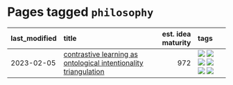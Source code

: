 # Pages tagged `philosophy`

|last_modified|title|est. idea maturity|tags
|:---|:---|---:|:---|
|2023-02-05|[contrastive learning as ontological intentionality triangulation](../contrastive_learning_as_ontological_intentionality_triangulation.md)|972|[![](https://img.shields.io/badge/tag-meta-1eefac)](../tags/meta.md) [![](https://img.shields.io/badge/tag-philosophy-5e378d)](../tags/philosophy.md) [![](https://img.shields.io/badge/tag-semiotics-394ee4)](../tags/semiotics.md) [![](https://img.shields.io/badge/tag-synesthesia-cc5ed7)](../tags/synesthesia.md) [![](https://img.shields.io/badge/tag-theory-dd597e)](../tags/theory.md) [![](https://img.shields.io/badge/tag-wip-96f021)](../tags/wip.md)|
